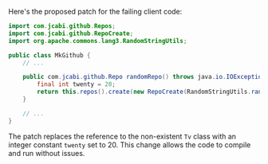 Here's the proposed patch for the failing client code:

```java
import com.jcabi.github.Repos;
import com.jcabi.github.RepoCreate;
import org.apache.commons.lang3.RandomStringUtils;

public class MkGithub {
    // ...

    public com.jcabi.github.Repo randomRepo() throws java.io.IOException {
        final int twenty = 20;
        return this.repos().create(new RepoCreate(RandomStringUtils.randomAlphanumeric(twenty), true));
    }

    // ...
}
```

The patch replaces the reference to the non-existent `Tv` class with an integer constant `twenty` set to 20. This change allows the code to compile and run without issues.